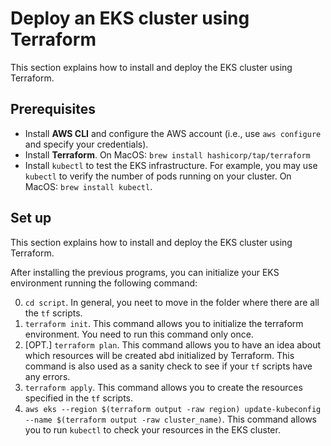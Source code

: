 # Deploy an EKS cluster using Terraform
This section explains how to install and deploy the EKS cluster using Terraform.

## Prerequisites
- Install **AWS CLI** and configure the AWS account (i.e., use `aws configure` and specify your credentials).
- Install **Terraform**. On MacOS: `brew install hashicorp/tap/terraform`
- Install `kubectl` to test the EKS infrastructure. For example, you may use `kubectl` to verify the number of pods running on your cluster. On MacOS: `brew install kubectl`.

## Set up
This section explains how to install and deploy the EKS cluster using Terraform.

After installing the previous programs, you can initialize your EKS environment running the following command:

0. `cd script`. In general, you neet to move in the folder where there are all the `tf` scripts. 
1. `terraform init`. This command allows you to initialize the terraform environment. You need to run this command only once.
2. [OPT.] `terraform plan`. This command allows you to have an idea about which resources will be created abd initialized by Terraform. This command is also used as a sanity check to see if your `tf` scripts have any errors.
3. `terraform apply`. This command allows you to create the resources specified in the `tf` scripts.
4. `aws eks --region $(terraform output -raw region) update-kubeconfig --name $(terraform output -raw cluster_name)`. This command allows you to run `kubectl` to check your resources in the EKS cluster.
